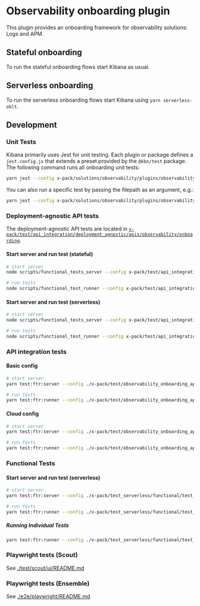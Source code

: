 # Observability onboarding plugin

This plugin provides an onboarding framework for observability solutions: Logs and APM.

## Stateful onboarding

To run the stateful onboarding flows start Kibana as usual.

## Serverless onboarding

To run the serverless onboarding flows start Kibana using `yarn serverless-oblt`.

## Development

### Unit Tests

Kibana primarily uses Jest for unit testing. Each plugin or package defines a `jest.config.js` that extends a preset provided by the `@kbn/test` package. The following command runs all onboarding unit tests:

```sh
yarn jest --config x-pack/solutions/observability/plugins/observability_onboarding/jest.config.js
```

You can also run a specific test by passing the filepath as an argument, e.g.:

```sh
yarn jest --config x-pack/solutions/observability/plugins/observability_onboarding/jest.config.js x-pack/solutions/observability/plugins/observability_onboarding/public/application/header/custom_header.test.tsx
```

### Deployment-agnostic API tests

The deployment-agnostic API tests are located in [`x-pack/test/api_integration/deployment_agnostic/apis/observability/onboarding`](/x-pack/test/api_integration/deployment_agnostic/apis/observability/onboarding/).

#### Start server and run test (stateful)

```sh
# start server
node scripts/functional_tests_server --config x-pack/test/api_integration/deployment_agnostic/configs/stateful/oblt.stateful.config.ts

# run tests
node scripts/functional_test_runner --config x-pack/test/api_integration/deployment_agnostic/configs/stateful/oblt.stateful.config.ts --include ./x-pack/test/api_integration/deployment_agnostic/apis/observability/onboarding/index.ts
```

#### Start server and run test (serverless)

```sh
# start server
node scripts/functional_tests_server --config x-pack/test/api_integration/deployment_agnostic/configs/serverless/oblt.serverless.config.ts

# run tests
node scripts/functional_test_runner --config x-pack/test/api_integration/deployment_agnostic/configs/serverless/oblt.serverless.config.ts --include ./x-pack/test/api_integration/deployment_agnostic/apis/observability/onboarding/index.ts
```

### API integration tests

#### Basic config

```sh
# start server
yarn test:ftr:server --config ./x-pack/test/observability_onboarding_api_integration/basic/config.ts

# run tests
yarn test:ftr:runner --config ./x-pack/test/observability_onboarding_api_integration/basic/config.ts --include ./x-pack/test/observability_onboarding_api_integration/tests/index.ts
```

#### Cloud config

```sh
# start server
yarn test:ftr:server --config ./x-pack/test/observability_onboarding_api_integration/cloud/config.ts

# run tests
yarn test:ftr:runner --config ./x-pack/test/observability_onboarding_api_integration/cloud/config.ts --include ./x-pack/test/observability_onboarding_api_integration/tests/index.ts
```

### Functional Tests

#### Start server and run test (serverless)

```sh
# start server
yarn test:ftr:server --config ./x-pack/test_serverless/functional/test_suites/observability/config.ts

# run tests
yarn test:ftr:runner --config ./x-pack/test_serverless/functional/test_suites/observability/config.ts --include ./x-pack/test_serverless/functional/test_suites/observability/onboarding/index.ts
```

##### Running Individual Tests

```sh
yarn test:ftr:runner --config ./x-pack/test_serverless/functional/test_suites/observability/config.ts --include ./x-pack/test_serverless/functional/test_suites/observability/onboarding/index.ts/$1
```

### Playwright tests (Scout)

See [./test/scout/ui/README.md](./test/scout/ui/README.md)

### Playwright tests (Ensemble)

See [./e2e/playwright/README.md](./e2e/playwright/README.md)
